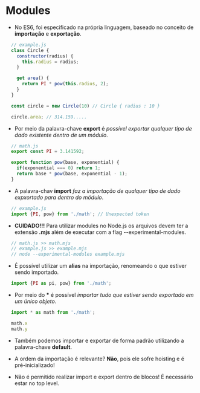 # Modules

- No ES6, foi especificado na própria linguagem, baseado no conceito de **importação** e **exportação**.

```js
  // example.js
  class Circle {
    constructor(radius) {
      this.radius = radius;
    }

    get area() {
      return PI * pow(this.radius, 2);
    }
  }

  const circle = new Circle(10) // Circle { radius : 10 }

  circle.area; // 314.159.....
```

- Por meio da palavra-chave **export** é *possível exportar qualquer tipo de dado existente dentro de um módulo*.

```js
  // math.js
  export const PI = 3.141592;

  export function pow(base, exponential) {
    if(exponential === 0) return 1;
    return base * pow(base, exponential - 1); 
  }
```

- A palavra-chav **import** *faz a importação de qualquer tipo de dado expxortado para dentro do módulo*.

```js
  // example.js
  import {PI, pow} from './math'; // Unexpected token
```

- **CUIDADO!!!** Para utilizar modules no Node.js os arquivos devem ter a extensão **.mjs** além de executar com a flag --experimental-modules.

```js
  // math.js >> math.mjs
  // example.js >> example.mjs
  // node --experimental-modules example.mjs
```

- É possível utilizar um **alias** na importação, renomeando o que estiver sendo importado.

```js
  import {PI as pi, pow} from './math';
```

- Por meio do **\*** é possível *importar tudo que estiver sendo exportado em um único objeto*.

```js
  import * as math from './math';

  math.x
  math.y
```

- Também podemos importar e exportar de forma padrão utilizando a palavra-chave **default**.

- A ordem da importação é relevante? **Não**, pois ele sofre hoisting e é pré-inicializado!

- Não é permitido realizar import e export dentro de blocos! É necessário estar no top level.